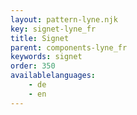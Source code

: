 ```yaml
---
layout: pattern-lyne.njk
key: signet-lyne_fr
title: Signet
parent: components-lyne_fr
keywords: signet
order: 350
availablelanguages: 
    - de
    - en
---
```

